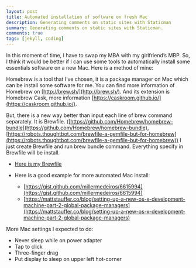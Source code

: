 ```yaml
---
layout: post
title: Automated installation of software on fresh Mac
description: Generating comments on static sites with Staticman
summary: Generating comments on static sites with Staticman.
comments: true
tags: [jekyll, coding]
---
```


In this moment of time, I have to swap my MBA with my girlfriend’s MBP. So, I think it would be better if I can use some tools to automatically install some essentials software on a new Mac. Here is a method of mine:

Homebrew is a tool that I’ve chosen, it is a package manager on Mac which can be install some software for me. You can find more information of Homebrew on [http://brew.sh/](http://brew.sh/). And its extension is Homebrew Cask, more information [https://caskroom.github.io/](https://caskroom.github.io/).

But, there is a new way better than input each line of brew command separately. It is Brewfile. ([https://github.com/Homebrew/homebrew-bundle](https://github.com/Homebrew/homebrew-bundle), [https://robots.thoughtbot.com/brewfile-a-gemfile-but-for-homebrew](https://robots.thoughtbot.com/brewfile-a-gemfile-but-for-homebrew)) I just create Brewfile and run brew bundle command. Everything specify in Brewfile will be install.

- [Here is my Brewfile](https://gist.github.com/zekzit/67213156aeb4f92be293697aa31951b7)

- Here is a good example for more automated Mac install: 
  * [https://gist.github.com/millermedeiros/6615994](https://gist.github.com/millermedeiros/6615994)
  * [https://mattstauffer.co/blog/setting-up-a-new-os-x-development-machine-part-2-global-package-managers](https://mattstauffer.co/blog/setting-up-a-new-os-x-development-machine-part-2-global-package-managers)

More Mac settings I expected to do:

- Never sleep while on power adapter
- Tap to click
- Three-finger drag
- Put display to sleep on upper left hot-corner